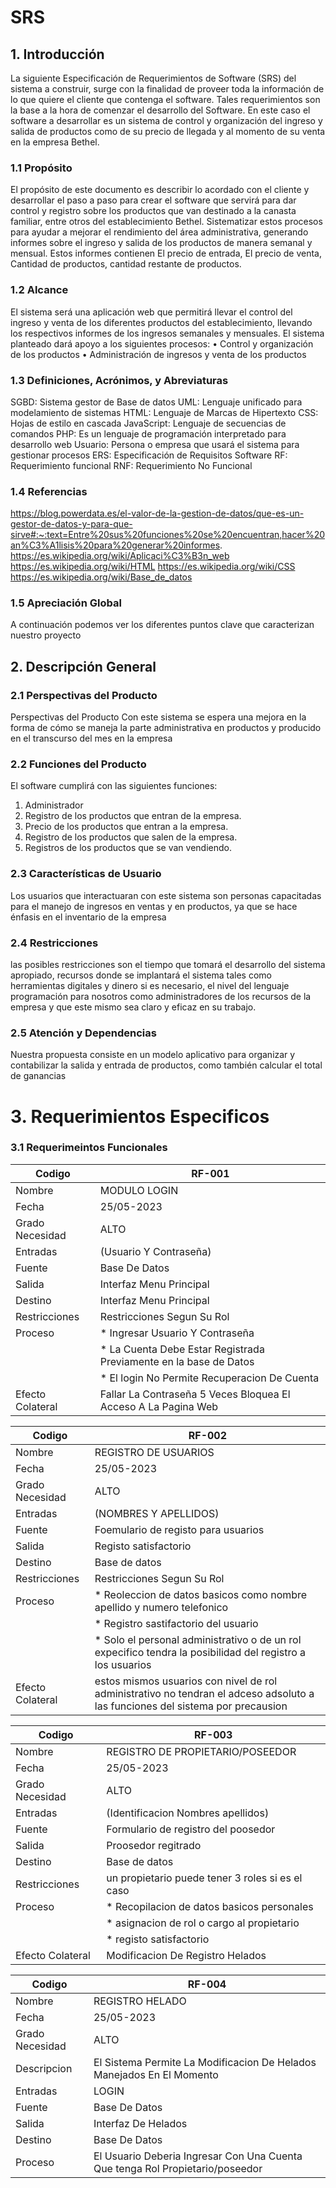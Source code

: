 # SRS 

## 1. Introducción
La siguiente Especificación de Requerimientos de Software (SRS) del sistema a construir, surge con la finalidad de proveer toda la información de lo que quiere el cliente que contenga el software. Tales requerimientos son la base a la hora de comenzar el desarrollo del Software. En este caso el software a desarrollar es un sistema de control y organización del ingreso y salida de productos como de su precio de llegada y al momento de su venta en la empresa Bethel.

### 1.1	Propósito
El propósito de este documento es describir lo acordado con el cliente y desarrollar el paso a paso para crear el software que servirá para dar control y registro sobre los productos que van destinado a la canasta familiar, entre otros del establecimiento Bethel. Sistematizar estos procesos para ayudar a mejorar el rendimiento del área administrativa, generando informes sobre el ingreso y salida de los productos de manera semanal y mensual. Estos informes contienen El precio de entrada,  El precio de venta, Cantidad de productos, cantidad restante de productos. 


### 1.2	Alcance
El sistema será una aplicación web que permitirá llevar el control del ingreso y venta de los diferentes productos del establecimiento, llevando los respectivos informes de los ingresos semanales y mensuales.
El sistema planteado dará apoyo a los siguientes procesos: 
•	Control y organización de los productos 
•	Administración de ingresos y venta de los productos

### 1.3	Definiciones, Acrónimos, y Abreviaturas
SGBD: Sistema gestor de Base de datos
UML: Lenguaje unificado para modelamiento de sistemas
HTML: Lenguaje de Marcas de Hipertexto
CSS: Hojas de estilo en cascada
JavaScript: Lenguaje de secuencias de comandos
PHP: Es un lenguaje de programación interpretado para desarrollo web
Usuario: Persona o empresa que usará el sistema para gestionar procesos
ERS: Especificación de Requisitos Software
RF: Requerimiento funcional
RNF: Requerimiento No Funcional	

### 1.4	Referencias
 https://blog.powerdata.es/el-valor-de-la-gestion-de-datos/que-es-un-gestor-de-datos-y-para-que-sirve#:~:text=Entre%20sus%20funciones%20se%20encuentran,hacer%20an%C3%A1lisis%20para%20generar%20informes.
https://es.wikipedia.org/wiki/Aplicaci%C3%B3n_web 
https://es.wikipedia.org/wiki/HTML
https://es.wikipedia.org/wiki/CSS
https://es.wikipedia.org/wiki/Base_de_datos


### 1.5	Apreciación Global
A continuación podemos ver los diferentes puntos clave que caracterizan nuestro proyecto


## 2.	Descripción General

### 2.1	Perspectivas del Producto
Perspectivas del Producto
Con este sistema se espera una mejora en la forma de cómo se maneja la parte administrativa en productos y producido en el transcurso del mes en la empresa
### 2.2	Funciones del Producto
El software cumplirá con las siguientes funciones:
1. Administrador 
2. Registro de los productos que entran de la empresa.
3. Precio de los productos que entran a la empresa.
4. Registro de los productos que salen de la empresa.
5. Registros de los productos que se van vendiendo.

### 2.3 Características de Usuario
Los usuarios que interactuaran con este sistema son personas capacitadas para el manejo de ingresos en ventas y en productos, ya que se hace énfasis en el inventario de la empresa

### 2.4	Restricciones
las posibles restricciones son el tiempo que tomará el desarrollo del sistema apropiado, recursos donde se implantará el sistema tales como herramientas digitales y dinero si es necesario, el nivel del lenguaje programación para nosotros como administradores de los recursos de la empresa y que este mismo sea claro y eficaz en su trabajo.


### 2.5	Atención y Dependencias
Nuestra propuesta consiste en un modelo aplicativo para organizar y contabilizar la salida y entrada de productos, como también calcular el total de ganancias

# 3. Requerimientos Especificos 

### 3.1 Requerimeintos Funcionales 
|   Codigo  |  RF-001  | 
|---|---|
| Nombre  | MODULO LOGIN |
| Fecha  | 25/05-2023|
| Grado Necesidad    |  ALTO|
| Entradas  | (Usuario Y  Contraseña)  |
| Fuente  | Base De Datos  |
| Salida  | Interfaz Menu Principal  |
| Destino  | Interfaz Menu Principal  |
| Restricciones | Restricciones Segun Su Rol |
| Proceso | * Ingresar Usuario Y Contraseña 
|   | * La Cuenta Debe Estar Registrada Previamente   en la base de Datos  
|   | * El login No Permite Recuperacion De Cuenta  | 
| Efecto Colateral  | Fallar La Contraseña 5 Veces Bloquea El Acceso A La Pagina Web    |

|   Codigo  |  RF-002  | 
|---|---|
| Nombre  | REGISTRO DE USUARIOS |
| Fecha  | 25/05-2023|
| Grado Necesidad    |  ALTO|
| Entradas  | (NOMBRES Y APELLIDOS)  |
| Fuente  | Foemulario de registo para usuarios  |
| Salida  | Registo satisfactorio |
| Destino  | Base de datos  |
| Restricciones | Restricciones Segun Su Rol |
| Proceso | * Reoleccion de datos basicos como nombre apellido y numero telefonico
|   | * Registro sastifactorio del usuario  
|   | * Solo el personal administrativo o de un rol expecifico tendra la posibilidad del registro a los usuarios  | 
| Efecto Colateral  | estos mismos usuarios con nivel de rol administrativo no tendran el adceso adsoluto a las funciones del sistema por precausion  |



|   Codigo  |  RF-003  | 
|---|---|
| Nombre  | REGISTRO DE PROPIETARIO/POSEEDOR |
| Fecha  | 25/05-2023|
| Grado Necesidad    |  ALTO|
| Entradas  | (Identificacion Nombres apellidos)  |
| Fuente  | Formulario de registro del poosedor |
| Salida  | Proosedor regitrado  |
| Destino  | Base de datos  |
| Restricciones | un propietario puede tener 3 roles si es el caso |
| Proceso | * Recopilacion de datos basicos personales
|   | * asignacion de rol o cargo al propietario
|   | * registo satisfactorio  | 
| Efecto Colateral  | Modificacion De Registro Helados|

|   Codigo  |  RF-004  | 
|---|---|
| Nombre  | REGISTRO HELADO |
| Fecha  | 25/05-2023|
| Grado Necesidad    |  ALTO|
| Descripcion | El Sistema Permite La Modificacion De Helados Manejados En El Momento
| Entradas | LOGIN | 
|Fuente | Base De Datos | 
| Salida | Interfaz De Helados| 
|Destino | Base De Datos | 
| Proceso | El Usuario Deberia Ingresar Con Una Cuenta Que tenga Rol Propietario/poseedor |


